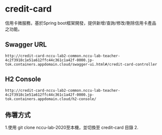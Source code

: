 # credit-card

信用卡微服務，基於Spring boot框架開發，提供新增/查詢/修改/刪除信用卡產品之功能。

## Swagger URL
```
http://credit-card-nccu-lab2-common.nccu-lab-teacher-4c2f3918c1e51a612ffc44c361c1a42f-0000.jp-tok.containers.appdomain.cloud/swagger-ui.html#/credit-card-controller
```

## H2 Console
```
http://credit-card-nccu-lab2-common.nccu-lab-teacher-4c2f3918c1e51a612ffc44c361c1a42f-0000.jp-tok.containers.appdomain.cloud/h2-console/
```

## 佈署方式
1.使用 git clone nccu-lab-2020至本機，並切換至 credit-card 目錄
2.
